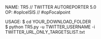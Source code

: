 
NAME: TR5	// TWITTER AUTOREPORTER 5.0					
OP: #opIceISIS // #opFocalpoint						

USAGE:	$ cd YOUR_DOWNLOAD_FOLDER						
 	$ python TR5.py -u TWITTER_USERNAME -i TWITTER_URL_ONLY_TARGETSLIST.txt	

